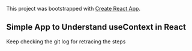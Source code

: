 This project was bootstrapped with [Create React App](https://github.com/facebook/create-react-app).

## Simple App to Understand useContext in React
Keep checking the git log for retracing the steps
